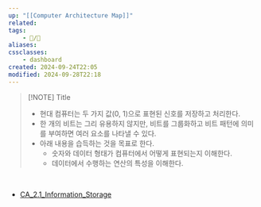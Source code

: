 ```yaml
---
up: "[[Computer Architecture Map]]"
related:
tags:
    - 📝/🌿️
aliases:
cssclasses:
    - dashboard
created: 2024-09-24T22:05
modified: 2024-09-28T22:18
---
```


> [!NOTE] Title
>
> -   현대 컴퓨터는 두 가지 값(0, 1)으로 표현된 신호를 저장하고 처리한다.
> -   한 개의 비트는 그리 유용하지 않지만, 비트를 그룹화하고 비트 패턴에 의미를 부여하면 여러 요소를 나타낼 수 있다.
>     <br>
> -   아래 내용을 습득하는 것을 목표로 한다.
>     -   숫자와 데이터 형태가 컴퓨터에서 어떻게 표현되는지 이해한다.
>     -   데이터에서 수행하는 연산의 특성을 이해한다.

<br>

-   [CA_2.1_Information_Storage](./CA_2.1_Information_Storage.md)
